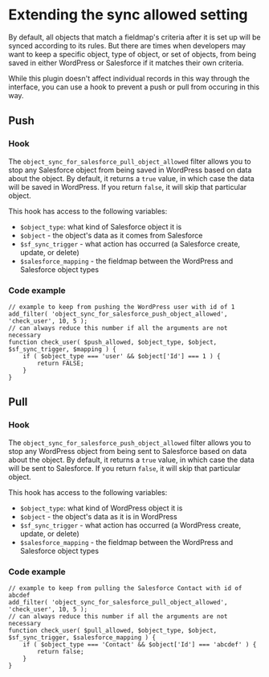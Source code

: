 # Extending the sync allowed setting

By default, all objects that match a fieldmap's criteria after it is set up will be synced according to its rules. But there are times when developers may want to keep a specific object, type of object, or set of objects, from being saved in either WordPress or Salesforce if it matches their own criteria.

While this plugin doesn't affect individual records in this way through the interface, you can use a hook to prevent a push or pull from occuring in this way.

## Push

### Hook

The `object_sync_for_salesforce_pull_object_allowed` filter allows you to stop any Salesforce object from being saved in WordPress based on data about the object. By default, it returns a `true` value, in which case the data will be saved in WordPress. If you return `false`, it will skip that particular object.

This hook has access to the following variables:

- `$object_type`: what kind of Salesforce object it is
- `$object` - the object's data as it comes from Salesforce
- `$sf_sync_trigger` - what action has occurred (a Salesforce create, update, or delete)
- `$salesforce_mapping` - the fieldmap between the WordPress and Salesforce object types

### Code example

```
// example to keep from pushing the WordPress user with id of 1
add_filter( 'object_sync_for_salesforce_push_object_allowed', 'check_user', 10, 5 );
// can always reduce this number if all the arguments are not necessary
function check_user( $push_allowed, $object_type, $object, $sf_sync_trigger, $mapping ) {
	if ( $object_type === 'user' && $object['Id'] === 1 ) {
		return FALSE;
	}
}
```

## Pull

### Hook

The `object_sync_for_salesforce_push_object_allowed` filter allows you to stop any WordPress object from being sent to Salesforce based on data about the object. By default, it returns a `true` value, in which case the data will be sent to Salesforce. If you return `false`, it will skip that particular object.

This hook has access to the following variables:

- `$object_type`: what kind of WordPress object it is
- `$object` - the object's data as it is in WordPress
- `$sf_sync_trigger` - what action has occurred (a WordPress create, update, or delete)
- `$salesforce_mapping` - the fieldmap between the WordPress and Salesforce object types

### Code example

```
// example to keep from pulling the Salesforce Contact with id of abcdef
add_filter( 'object_sync_for_salesforce_pull_object_allowed', 'check_user', 10, 5 );
// can always reduce this number if all the arguments are not necessary
function check_user( $pull_allowed, $object_type, $object, $sf_sync_trigger, $salesforce_mapping ) {
	if ( $object_type === 'Contact' && $object['Id'] === 'abcdef' ) {
		return false;
	}
}
```
